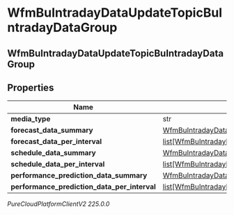 # WfmBuIntradayDataUpdateTopicBuIntradayDataGroup

## WfmBuIntradayDataUpdateTopicBuIntradayDataGroup

## Properties

|Name | Type | Description | Notes|
|------------ | ------------- | ------------- | -------------|
| **media_type** | str |  | [optional] |
| **forecast_data_summary** | [WfmBuIntradayDataUpdateTopicBuIntradayForecastData](WfmBuIntradayDataUpdateTopicBuIntradayForecastData) |  | [optional] |
| **forecast_data_per_interval** | [list[WfmBuIntradayDataUpdateTopicBuIntradayForecastData]](WfmBuIntradayDataUpdateTopicBuIntradayForecastData) |  | [optional] |
| **schedule_data_summary** | [WfmBuIntradayDataUpdateTopicBuIntradayScheduleData](WfmBuIntradayDataUpdateTopicBuIntradayScheduleData) |  | [optional] |
| **schedule_data_per_interval** | [list[WfmBuIntradayDataUpdateTopicBuIntradayScheduleData]](WfmBuIntradayDataUpdateTopicBuIntradayScheduleData) |  | [optional] |
| **performance_prediction_data_summary** | [WfmBuIntradayDataUpdateTopicIntradayPerformancePredictionData](WfmBuIntradayDataUpdateTopicIntradayPerformancePredictionData) |  | [optional] |
| **performance_prediction_data_per_interval** | [list[WfmBuIntradayDataUpdateTopicIntradayPerformancePredictionData]](WfmBuIntradayDataUpdateTopicIntradayPerformancePredictionData) |  | [optional] |



_PureCloudPlatformClientV2 225.0.0_
